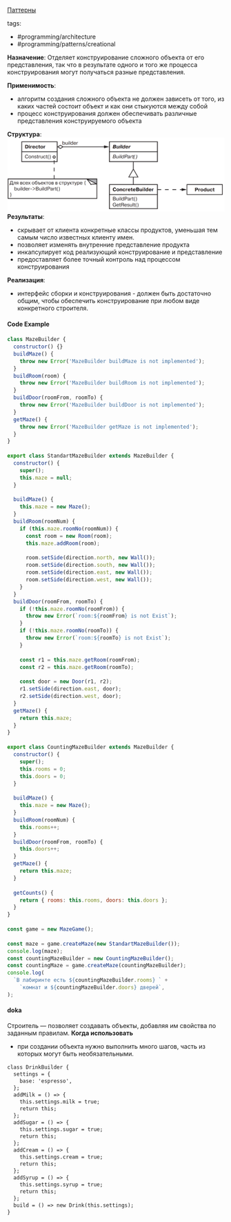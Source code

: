 [Паттерны](../../Patterns.md)

tags:

- #programming/architecture
- #programming/patterns/creational

**Назначение**: Отделяет конструирование сложного объекта от его представления, так что в результате одного и того же процесса конструирования могут получаться разные представления.

**Применимость**:

- алгоритм создания сложного объекта не должен зависеть от того, из каких частей состоит объект и как они стыкуются между собой
- процесс конструирования должен обеспечивать различные представления конструируемого объекта

**Структура**:
![Builder](../img/Builder.png)
**Результаты**:

- скрывает от клиента конкретные классы продуктов, уменьшая тем самым число известных клиенту имен.
- позволяет изменять внутренние представление продукта
- инкапсулирует код реализующий конструирование и представление
- предоставляет более точный контроль над процессом конструирования

**Реализация**:

- интерфейс сборки и конструирования - должен быть достаточно общим, чтобы обеспечить конструирование при любом виде конкретного строителя.

#### Code Example

```jsx
class MazeBuilder {
  constructor() {}
  buildMaze() {
    throw new Error('MazeBuilder buildMaze is not implemented');
  }
  buildRoom(room) {
    throw new Error('MazeBuilder buildRoom is not implemented');
  }
  buildDoor(roomFrom, roomTo) {
    throw new Error('MazeBuilder buildDoor is not implemented');
  }
  getMaze() {
    throw new Error('MazeBuilder getMaze is not implemented');
  }
}

export class StandartMazeBuilder extends MazeBuilder {
  constructor() {
    super();
    this.maze = null;
  }

  buildMaze() {
    this.maze = new Maze();
  }
  buildRoom(roomNum) {
    if (this.maze.roomNo(roomNum)) {
      const room = new Room(room);
      this.maze.addRoom(room);

      room.setSide(direction.north, new Wall());
      room.setSide(direction.south, new Wall());
      room.setSide(direction.east, new Wall());
      room.setSide(direction.west, new Wall());
    }
  }
  buildDoor(roomFrom, roomTo) {
    if (!this.maze.roomNo(roomFrom)) {
      throw new Error(`room:${roomFrom} is not Exist`);
    }
    if (!this.maze.roomNo(roomTo)) {
      throw new Error(`room:${roomTo} is not Exist`);
    }

    const r1 = this.maze.getRoom(roomFrom);
    const r2 = this.maze.getRoom(roomTo);

    const door = new Door(r1, r2);
    r1.setSide(direction.east, door);
    r2.setSide(direction.west, door);
  }
  getMaze() {
    return this.maze;
  }
}

export class CountingMazeBuilder extends MazeBuilder {
  constructor() {
    super();
    this.rooms = 0;
    this.doors = 0;
  }

  buildMaze() {
    this.maze = new Maze();
  }
  buildRoom(roomNum) {
    this.rooms++;
  }
  buildDoor(roomFrom, roomTo) {
    this.doors++;
  }
  getMaze() {
    return this.maze;
  }

  getCounts() {
    return { rooms: this.rooms, doors: this.doors };
  }
}

const game = new MazeGame();

const maze = game.createMaze(new StandartMazeBuilder());
console.log(maze);
const countingMazeBuilder = new CountingMazeBuilder();
const countingMaze = game.createMaze(countingMazeBuilder);
console.log(
  `В лабиринте есть ${countingMazeBuilder.rooms} ` +
    `комнат и ${countingMazeBuilder.doors} дверей`,
);
```

#### doka

Cтроитель — позволяет создавать объекты, добавляя им свойства по заданным правилам.
**Когда использовать**

- при создании объекта нужно выполнить много шагов, часть из которых могут быть необязательными.

```tsx
class DrinkBuilder {
  settings = {
    base: 'espresso',
  };
  addMilk = () => {
    this.settings.milk = true;
    return this;
  };
  addSugar = () => {
    this.settings.sugar = true;
    return this;
  };
  addCream = () => {
    this.settings.cream = true;
    return this;
  };
  addSyrup = () => {
    this.settings.syrup = true;
    return this;
  };
  build = () => new Drink(this.settings);
}
```
